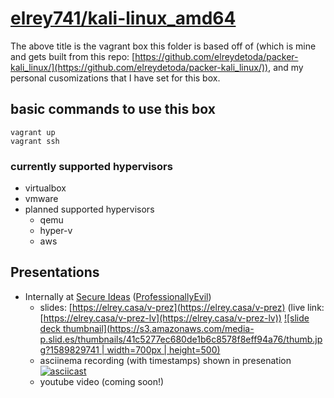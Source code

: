 # [elrey741/kali-linux_amd64](https://app.vagrantup.com/elrey741/boxes/kali-linux_amd64)

The above title is the vagrant box this folder is based off of (which is mine and gets built from this repo: [https://github.com/elreydetoda/packer-kali_linux/](https://github.com/elreydetoda/packer-kali_linux/)), and my personal cusomizations that I have set for this box.

## basic commands to use this box

```shell
vagrant up
vagrant ssh
```

### currently supported hypervisors

- virtualbox
- vmware
- planned supported hypervisors
  - qemu
  - hyper-v
  - aws

## Presentations

- Internally at [Secure Ideas](https://elrey.casa/work) ([ProfessionallyEvil](https://professionallyevil.com/))
  - slides: [https://elrey.casa/v-prez](https://elrey.casa/v-prez) (live link: [https://elrey.casa/v-prez-lv](https://elrey.casa/v-prez-lv))
    [![slide deck thumbnail](https://s3.amazonaws.com/media-p.slid.es/thumbnails/41c5277ec680de1b6c8578f8eff94a76/thumb.jpg?1589829741 | width=700px | height=500)](https://elrey.casa/v-prez)
  - asciinema recording (with timestamps) shown in presenation
    [![asciicast](https://asciinema.org/a/331673.svg)](https://asciinema.org/a/331673)
  - youtube video (coming soon!)
